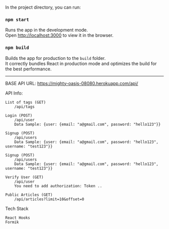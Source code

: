 In the project directory, you can run:

### `npm start`

Runs the app in the development mode.<br />
Open [http://localhost:3000](http://localhost:3000) to view it in the browser.

### `npm build`

Builds the app for production to the `build` folder.<br />
It correctly bundles React in production mode and optimizes the build for the best performance.

---

BASE API URL: https://mighty-oasis-08080.herokuapp.com/api/

API Info:

    List of tags (GET)
        /api/tags

    Login (POST)
        /api/user
        Data Sample: {user: {email: "a@gmail.com", password: "hello123"}}

    Signup (POST)
        /api/users
        Data Sample: {user: {email: "a@gmail.com", password: "hello123", username: "test123"}}

    Signup (POST)
        /api/users
        Data Sample: {user: {email: "a@gmail.com", password: "hello123", username: "test123"}}

    Verify User (GET)
        /api/user
        You need to add authorization: Token ..

    Public Articles (GET)
        /api/articles?limit=10&offset=0

Tech Stack

    React Hooks
    Formik
